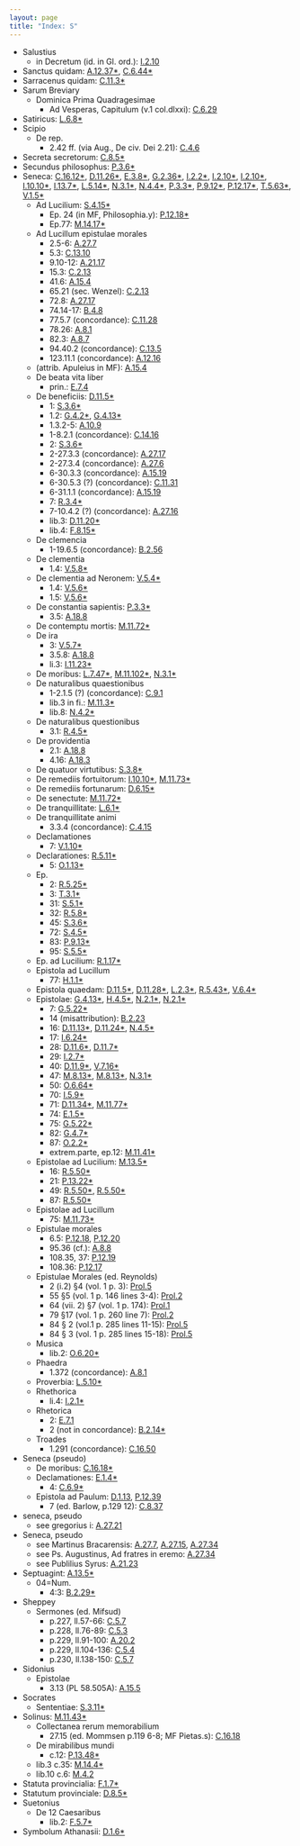 ```yaml
---
layout: page
title: "Index: S"
---
```



 - Salustius
   - in Decretum (id. in Gl. ord.): [I.2.10](../mirador.html#I.2.10)
 - Sanctus quidam: [A.12.37\*](../mirador.html#A.12.37), [C.6.44\*](../mirador.html#C.6.44)
 - Sarracenus quidam: [C.11.3\*](../mirador.html#C.11.3)
 - Sarum Breviary
   - Dominica Prima Quadragesimae
     - Ad Vesperas, Capitulum (v.1 col.dlxxi): [C.6.29](../mirador.html#C.6.29)
 - Satiricus: [L.6.8\*](../mirador.html#L.6.8)
 - Scipio
   - De rep.
     - 2.42 ff. (via Aug., De civ. Dei 2.21): [C.4.6](../mirador.html#C.4.6)
 - Secreta secretorum: [C.8.5\*](../mirador.html#C.8.5)
 - Secundus philosophus: [P.3.6\*](../mirador.html#P.3.6)
 - Seneca: [C.16.12\*](../mirador.html#C.16.12), [D.11.26\*](../mirador.html#D.11.26), [E.3.8\*](../mirador.html#E.3.8), [G.2.36\*](../mirador.html#G.2.36), [I.2.2\*](../mirador.html#I.2.2), [I.2.10\*](../mirador.html#I.2.10), [I.2.10\*](../mirador.html#I.2.10), [I.10.10\*](../mirador.html#I.10.10), [I.13.7\*](../mirador.html#I.13.7), [L.5.14\*](../mirador.html#L.5.14), [N.3.1\*](../mirador.html#N.3.1), [N.4.4\*](../mirador.html#N.4.4), [P.3.3\*](../mirador.html#P.3.3), [P.9.12\*](../mirador.html#P.9.12), [P.12.17\*](../mirador.html#P.12.17), [T.5.63\*](../mirador.html#T.5.63), [V.1.5\*](../mirador.html#V.1.5)
   - Ad Lucilium: [S.4.15\*](../mirador.html#S.4.15)
     - Ep. 24 (in MF, Philosophia.y): [P.12.18\*](../mirador.html#P.12.18)
     - Ep.77: [M.14.17\*](../mirador.html#M.14.17)
   - Ad Lucillum epistulae morales
     - 2.5-6: [A.27.7](../mirador.html#A.27.7)
     - 5.3: [C.13.10](../mirador.html#C.13.10)
     - 9.10-12: [A.21.17](../mirador.html#A.21.17)
     - 15.3: [C.2.13](../mirador.html#C.2.13)
     - 41.6: [A.15.4](../mirador.html#A.15.4)
     - 65.21 (sec. Wenzel): [C.2.13](../mirador.html#C.2.13)
     - 72.8: [A.27.17](../mirador.html#A.27.17)
     - 74.14-17: [B.4.8](../mirador.html#B.4.8)
     - 77.5.7 (concordance): [C.11.28](../mirador.html#C.11.28)
     - 78.26: [A.8.1](../mirador.html#A.8.1)
     - 82.3: [A.8.7](../mirador.html#A.8.7)
     - 94.40.2 (concordance): [C.13.5](../mirador.html#C.13.5)
     - 123.11.1 (concordance): [A.12.16](../mirador.html#A.12.16)
   - (attrib. Apuleius in MF): [A.15.4](../mirador.html#A.15.4)
   - De beata vita liber
     - prin.: [E.7.4](../mirador.html#E.7.4)
   - De beneficiis: [D.11.5\*](../mirador.html#D.11.5)
     - 1: [S.3.6\*](../mirador.html#S.3.6)
     - 1.2: [G.4.2\*](../mirador.html#G.4.2), [G.4.13\*](../mirador.html#G.4.13)
     - 1.3.2-5: [A.10.9](../mirador.html#A.10.9)
     - 1-8.2.1 (concordance): [C.14.16](../mirador.html#C.14.16)
     - 2: [S.3.6\*](../mirador.html#S.3.6)
     - 2-27.3.3 (concordance): [A.27.17](../mirador.html#A.27.17)
     - 2-27.3.4 (concordance): [A.27.6](../mirador.html#A.27.6)
     - 6-30.3.3 (concordance): [A.15.19](../mirador.html#A.15.19)
     - 6-30.5.3 (?) (concordance): [C.11.31](../mirador.html#C.11.31)
     - 6-31.1.1 (concordance): [A.15.19](../mirador.html#A.15.19)
     - 7: [R.3.4\*](../mirador.html#R.3.4)
     - 7-10.4.2 (?) (concordance): [A.27.16](../mirador.html#A.27.16)
     - lib.3: [D.11.20\*](../mirador.html#D.11.20)
     - lib.4: [F.8.15\*](../mirador.html#F.8.15)
   - De clemencia
     - 1-19.6.5 (concordance): [B.2.56](../mirador.html#B.2.56)
   - De clementia
     - 1.4: [V.5.8\*](../mirador.html#V.5.8)
   - De clementia ad Neronem: [V.5.4\*](../mirador.html#V.5.4)
     - 1.4: [V.5.6\*](../mirador.html#V.5.6)
     - 1.5: [V.5.6\*](../mirador.html#V.5.6)
   - De constantia sapientis: [P.3.3\*](../mirador.html#P.3.3)
     - 3.5: [A.18.8](../mirador.html#A.18.8)
   - De contemptu mortis: [M.11.72\*](../mirador.html#M.11.72)
   - De ira
     - 3: [V.5.7\*](../mirador.html#V.5.7)
     - 3.5.8: [A.18.8](../mirador.html#A.18.8)
     - li.3: [I.11.23\*](../mirador.html#I.11.23)
   - De moribus: [L.7.47\*](../mirador.html#L.7.47), [M.11.102\*](../mirador.html#M.11.102), [N.3.1\*](../mirador.html#N.3.1)
   - De naturalibus quaestionibus
     - 1-2.1.5 (?) (concordance): [C.9.1](../mirador.html#C.9.1)
     - lib.3 in fi.: [M.11.3\*](../mirador.html#M.11.3)
     - lib.8: [N.4.2\*](../mirador.html#N.4.2)
   - De naturalibus questionibus
     - 3.1: [R.4.5\*](../mirador.html#R.4.5)
   - De providentia
     - 2.1: [A.18.8](../mirador.html#A.18.8)
     - 4.16: [A.18.3](../mirador.html#A.18.3)
   - De quatuor virtutibus: [S.3.8\*](../mirador.html#S.3.8)
   - De remediis fortuitorum: [I.10.10\*](../mirador.html#I.10.10), [M.11.73\*](../mirador.html#M.11.73)
   - De remediis fortunarum: [D.6.15\*](../mirador.html#D.6.15)
   - De senectute: [M.11.72\*](../mirador.html#M.11.72)
   - De tranquillitate: [L.6.1\*](../mirador.html#L.6.1)
   - De tranquillitate animi
     - 3.3.4 (concordance): [C.4.15](../mirador.html#C.4.15)
   - Declamationes
     - 7: [V.1.10\*](../mirador.html#V.1.10)
   - Declarationes: [R.5.11\*](../mirador.html#R.5.11)
     - 5: [O.1.13\*](../mirador.html#O.1.13)
   - Ep.
     - 2: [R.5.25\*](../mirador.html#R.5.25)
     - 3: [T.3.1\*](../mirador.html#T.3.1)
     - 31: [S.5.1\*](../mirador.html#S.5.1)
     - 32: [R.5.8\*](../mirador.html#R.5.8)
     - 45: [S.3.6\*](../mirador.html#S.3.6)
     - 72: [S.4.5\*](../mirador.html#S.4.5)
     - 83: [P.9.13\*](../mirador.html#P.9.13)
     - 95: [S.5.5\*](../mirador.html#S.5.5)
   - Ep. ad Lucilium: [R.1.17\*](../mirador.html#R.1.17)
   - Epistola ad Lucillum
     - 77: [H.1.1\*](../mirador.html#H.1.1)
   - Epistola quaedam: [D.11.5\*](../mirador.html#D.11.5), [D.11.28\*](../mirador.html#D.11.28), [L.2.3\*](../mirador.html#L.2.3), [R.5.43\*](../mirador.html#R.5.43), [V.6.4\*](../mirador.html#V.6.4)
   - Epistolae: [G.4.13\*](../mirador.html#G.4.13), [H.4.5\*](../mirador.html#H.4.5), [N.2.1\*](../mirador.html#N.2.1), [N.2.1\*](../mirador.html#N.2.1)
     - 7: [G.5.22\*](../mirador.html#G.5.22)
     - 14 (misattribution): [B.2.23](../mirador.html#B.2.23)
     - 16: [D.11.13\*](../mirador.html#D.11.13), [D.11.24\*](../mirador.html#D.11.24), [N.4.5\*](../mirador.html#N.4.5)
     - 17: [I.6.24\*](../mirador.html#I.6.24)
     - 28: [D.11.6\*](../mirador.html#D.11.6), [D.11.7\*](../mirador.html#D.11.7)
     - 29: [I.2.7\*](../mirador.html#I.2.7)
     - 40: [D.11.9\*](../mirador.html#D.11.9), [V.7.16\*](../mirador.html#V.7.16)
     - 47: [M.8.13\*](../mirador.html#M.8.13), [M.8.13\*](../mirador.html#M.8.13), [N.3.1\*](../mirador.html#N.3.1)
     - 50: [O.6.64\*](../mirador.html#O.6.64)
     - 70: [I.5.9\*](../mirador.html#I.5.9)
     - 71: [D.11.34\*](../mirador.html#D.11.34), [M.11.77\*](../mirador.html#M.11.77)
     - 74: [E.1.5\*](../mirador.html#E.1.5)
     - 75: [G.5.22\*](../mirador.html#G.5.22)
     - 82: [G.4.7\*](../mirador.html#G.4.7)
     - 87: [O.2.2\*](../mirador.html#O.2.2)
     - extrem.parte, ep.12: [M.11.41\*](../mirador.html#M.11.41)
   - Epistolae ad Lucilium: [M.13.5\*](../mirador.html#M.13.5)
     - 16: [R.5.50\*](../mirador.html#R.5.50)
     - 21: [P.13.22\*](../mirador.html#P.13.22)
     - 49: [R.5.50\*](../mirador.html#R.5.50), [R.5.50\*](../mirador.html#R.5.50)
     - 87: [R.5.50\*](../mirador.html#R.5.50)
   - Epistolae ad Lucillum
     - 75: [M.11.73\*](../mirador.html#M.11.73)
   - Epistulae morales
     - 6.5: [P.12.18](../mirador.html#P.12.18), [P.12.20](../mirador.html#P.12.20)
     - 95.36 (cf.): [A.8.8](../mirador.html#A.8.8)
     - 108.35, 37: [P.12.19](../mirador.html#P.12.19)
     - 108.36: [P.12.17](../mirador.html#P.12.17)
   - Epistulae Morales (ed. Reynolds)
     - 2 (i.2) §4 (vol. 1 p. 3): [Prol.5](../mirador.html#Prol.5)
     - 55 §5 (vol. 1 p. 146 lines 3-4): [Prol.2](../mirador.html#Prol.2)
     - 64 (vii. 2) §7 (vol. 1 p. 174): [Prol.1](../mirador.html#Prol.1)
     - 79 §17 (vol. 1 p. 260 line 7): [Prol.2](../mirador.html#Prol.2)
     - 84 § 2 (vol.1 p. 285 lines 11-15): [Prol.5](../mirador.html#Prol.5)
     - 84 § 3 (vol. 1 p. 285 lines 15-18): [Prol.5](../mirador.html#Prol.5)
   - Musica
     - lib.2: [O.6.20\*](../mirador.html#O.6.20)
   - Phaedra
     - 1.372 (concordance): [A.8.1](../mirador.html#A.8.1)
   - Proverbia: [L.5.10\*](../mirador.html#L.5.10)
   - Rhethorica
     - li.4: [I.2.1\*](../mirador.html#I.2.1)
   - Rhetorica
     - 2: [E.7.1](../mirador.html#E.7.1)
     - 2 (not in concordance): [B.2.14\*](../mirador.html#B.2.14)
   - Troades
     - 1.291 (concordance): [C.16.50](../mirador.html#C.16.50)
 - Seneca (pseudo)
   - De moribus: [C.16.18\*](../mirador.html#C.16.18)
   - Declamationes: [E.1.4\*](../mirador.html#E.1.4)
     - 4: [C.6.9\*](../mirador.html#C.6.9)
   - Epistola ad Paulum: [D.1.13](../mirador.html#D.1.13), [P.12.39](../mirador.html#P.12.39)
     - 7 (ed. Barlow, p.129 12): [C.8.37](../mirador.html#C.8.37)
 - seneca, pseudo
   - see gregorius i: [A.27.21](../mirador.html#A.27.21)
 - Seneca, pseudo
   - see Martinus Bracarensis: [A.27.7](../mirador.html#A.27.7), [A.27.15](../mirador.html#A.27.15), [A.27.34](../mirador.html#A.27.34)
   - see Ps. Augustinus, Ad fratres in eremo: [A.27.34](../mirador.html#A.27.34)
   - see Publilius Syrus: [A.21.23](../mirador.html#A.21.23)
 - Septuagint: [A.13.5\*](../mirador.html#A.13.5)
   - 04=Num.
     - 4:3: [B.2.29\*](../mirador.html#B.2.29)
 - Sheppey
   - Sermones (ed. Mifsud)
     - p.227, ll.57-66: [C.5.7](../mirador.html#C.5.7)
     - p.228, ll.76-89: [C.5.3](../mirador.html#C.5.3)
     - p.229, ll.91-100: [A.20.2](../mirador.html#A.20.2)
     - p.229, ll.104-136: [C.5.4](../mirador.html#C.5.4)
     - p.230, ll.138-150: [C.5.7](../mirador.html#C.5.7)
 - Sidonius
   - Epistolae
     - 3.13 (PL 58.505A): [A.15.5](../mirador.html#A.15.5)
 - Socrates
   - Sententiae: [S.3.11\*](../mirador.html#S.3.11)
 - Solinus: [M.11.43\*](../mirador.html#M.11.43)
   - Collectanea rerum memorabilium
     - 27.15 (ed. Mommsen p.119 6-8; MF Pietas.s): [C.16.18](../mirador.html#C.16.18)
   - De mirabilibus mundi
     - c.12: [P.13.48\*](../mirador.html#P.13.48)
   - lib.3 c.35: [M.14.4\*](../mirador.html#M.14.4)
   - lib.10 c.6: [M.4.2](../mirador.html#M.4.2)
 - Statuta provincialia: [F.1.7\*](../mirador.html#F.1.7)
 - Statutum provinciale: [D.8.5\*](../mirador.html#D.8.5)
 - Suetonius
   - De 12 Caesaribus
     - lib.2: [F.5.7\*](../mirador.html#F.5.7)
 - Symbolum Athanasii: [D.1.6\*](../mirador.html#D.1.6)
